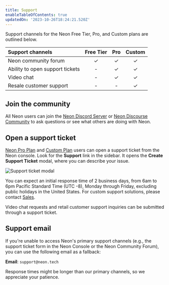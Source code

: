 ```yaml
---
title: Support
enableTableOfContents: true
updatedOn: '2023-10-26T18:24:21.520Z'
---
```


Support channels for the Neon Free Tier, Pro, and Custom plans are outlined below.

| Support channels                                     | Free Tier |   Pro   | Custom  |
| :--------------------------------------------------- | :-------: | :-----: | :-----: |
| Neon community forum                                 |  &check;  | &check; | &check; |
| Ability to open support tickets                      |     -     | &check; | &check; |
| Video chat                                           |     -     | &check; | &check; |
| Resale customer support                              |     -     |    -    | &check; |

## Join the community

All Neon users can join the [Neon Discord Server](/discord) or [Neon Discourse Community](https://community.neon.tech/) to ask questions or see what others are doing with Neon.

## Open a support ticket

[Neon Pro Plan](/docs/introduction/pro-plan) and [Custom Plan](/docs/introduction/custom-plan) users can open a support ticket from the Neon console. Look for the **Support** link in the sidebar. It opens the **Create Support Ticket** modal, where you can describe your issue.

![Support ticket modal](/docs/introduction/neon-support-modal.png)

You can expect an initial response time of 2 business days, from 6am to 6pm Pacific Standard Time (UTC -8), Monday through Friday, excluding public holidays in the United States. For custom support solutions, please contact [Sales](https://neon.tech/contact-sales).

Video chat requests and retail customer support inquiries can be submitted through a support ticket.

## Support email

If you're unable to access Neon's primary support channels (e.g., the support ticket form in the Neon Console or the Neon Community Forum), you can use the following email as a fallback:

**Email**: `support@neon.tech`

Response times might be longer than our primary channels, so we appreciate your patience.
